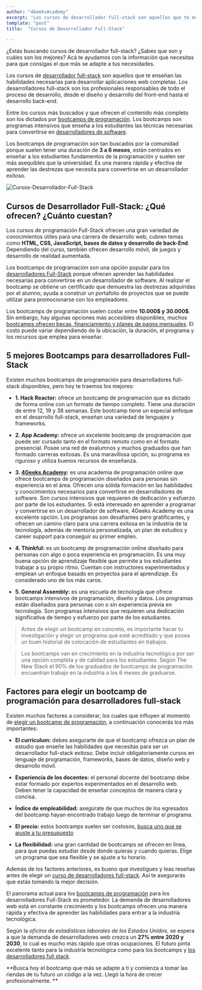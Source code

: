 ```yaml
---
author: "4GeeksAcademy"
excerpt: "Los cursos de desarrollador full-stack son aquellos que te enseñan las habilidades necesarias para desarrollar aplicaciones web completas."
template: "post"
title:  "Cursos de Desarrollador Full-Stack"

---
```


¿Estás buscando cursos de desarrollador full-stack? ¿Sabes que son y cuáles son los mejores? Acá te ayudamos con la información que necesitas para que consigas el que más se adapte a tus necesidades. 

Los cursos de [desarrollador full-stack](https://4geeksacademy.com/desarrollador-full-stack-developer) son aquellos que te enseñan las habilidades necesarias para desarrollar aplicaciones web completas. Los desarrolladores full-stack son los profesionales responsables de todo el proceso de desarrollo, desde el diseño y desarrollo del front-end hasta el desarrollo back-end. 

Entre los cursos más buscados y que ofrecen el contenido más completo son los dictados por [bootcamps de programación](https://4geeksacademy.com/es/bootcamp-de-programacion/estudiar-en-un-bootcamp-de-programacion). Los bootcamps son programas intensivos que enseña a los estudiantes las técnicas necesarias para convertirse en [desarrolladores de software](https://4geeksacademy.com/es/tendencias-y-tecnologia/por-que-es-una-buena-decision-convertirse-en-desarrollador-de-software). 

Los bootcamps de programación son tan buscados por la comunidad porque suelen tener una duración de **3 a 6 meses**, están centrados en enseñar a los estudiantes fundamentos de la programación y suelen ser más asequibles que la universidad.  Es una manera rápida y efectiva de aprender las destrezas que necesita para convertirse en un desarrollador exitoso. 

![Cursos-Desarrollador-Full-Stack](https://breathecode.herokuapp.com/v1/media/file/code-screen-jpg "Cursos-Desarrollador-Full-Stack")

## Cursos de Desarrollador Full-Stack: ¿Qué ofrecen? ¿Cuánto cuestan?

Los cursos de programación Full-Stack ofrecen una gran variedad de conocimientos útiles para una carrera de desarrollo web, cubren temas como **HTML, CSS, JavaScript, bases de datos y desarrollo de back-End**. Dependiendo del curso, también ofrecen desarrollo móvil, de juegos y desarrollo de realidad aumentada. 

Los bootcamps de programación son una opción popular para los [desarrolladores Full-Stack](https://4geeksacademy.com/desarrollador-full-stack-developer) porque ofrecen aprender las habilidades necesarias para convertirse en un desarrollador de software. Al realizar el bootcamp se obtiene un certificado que demuestra las destrezas adquiridas por el alumno; ayuda a construir un portafolio de proyectos que se puede utilizar para promocionarse con los empleadores. 

Los bootcamps de programación suelen costar entre **10.000$ y 30.000$**. Sin embargo, hay algunas opciones más accesibles disponibles, muchos [bootcamps ofrecen becas, financiamiento y planes de pagos mensuales](https://4geeksacademy.com/es/financiacion). El costo puede variar dependiendo de la ubicación, la duración, el programa y los recursos que emplea para enseñar. 

## 5 mejores Bootcamps para desarrolladores Full-Stack

Existen muchos bootcamps de programación para desarrolladores full-stack disponibles, pero hoy te traemos los mejores:

- **1. Hack Reactor:** ofrece un bootcamp de programación que es dictado de forma online con un formato de tiempo completo. Tiene una duración de entre 12, 19 y 38 semanas. Este bootcamp tiene un especial enfoque en el desarrollo full-stack, enseñan una variedad de lenguajes y frameworks. 

- **2. App Academy:** ofrece un excelente bootcamp de programación que puede ser cursado tanto en el formato remoto como en el formato presencial. Posee una red de exalumnos y muchos graduados que han formado carreras exitosas. Es una maravillosa opción, su programa es riguroso y utiliza buenos recursos de enseñanza. 

- **3. [4Geeks Academy](https://4geeksacademy.com/es/inicio):** es una academia de programación online que ofrece bootcamps de programación diseñados para personas sin experiencia en el área. Ofrecen una sólida formación en las habilidades y conocimientos necesarios para convertirse en desarrolladores de software. Son cursos intensivos que requieren de dedicación y esfuerzo por parte de los estudiantes. Si está interesado en aprender a programar y convertirse en un desarrollador de software, 4Geeks Academy es una excelente opción. Los programas son desafiantes pero gratificantes, y ofrecen un camino claro para una carrera exitosa en la industria de la tecnología, además de mentoría personalizada, un plan de estudios y career support para conseguir su primer empleo.

- **4. Thinkful:** es un bootcamp de programación online diseñado para personas con algo o poca experiencia en programación. Es una muy buena opción de aprendizaje flexible que permite a los estudiantes trabajar a su propio ritmo. Cuentan con instructores experimentados y emplean un enfoque basado en proyectos para el aprendizaje. Es considerado uno de los más caros. 

- **5. General Assembly:** es una escuela de tecnología que ofrece bootcamps intensivos de programación, diseño y datos. Los programas están diseñados para personas con o sin experiencia previa en tecnología. Son programas intensivos que requieren una dedicación significativa de tiempo y esfuerzo por parte de los estudiantes. 

> Antes de elegir un bootcamp en concreto, es importante hacer tu investigación y elegir un programa que esté acreditado y que posea un buen historial de colocación de estudiantes en trabajos.

> Los bootcamps van en crecimiento en la industria tecnológica por ser una opción completa y de calidad para los estudiantes. Según The New Stack el 90% de los graduados de bootcamps de programación encuentran trabajo en la industria a los 6 meses de graduarse. 

## Factores para elegir un bootcamp de programación para desarrolladores full-stack

Existen muchos factores a considerar, los cuales que influyen al momento de [elegir un bootcamp de programación](https://4geeksacademy.com/es/geeks-vs-otros), a continuación conocerás los más importantes:

- **El curriculum:** debes asegurarte de que el bootcamp ofrezca un plan de estudio que enseñe las habilidades que necesitas para ser un desarrollador full-stack exitoso. Debe incluir obligatoriamente cursos en lenguaje de programación, frameworks, bases de datos, diseño web y desarrollo móvil. 

- **Experiencia de los docentes:** el personal docente del bootcamp debe estar formado por expertos experimentados en el desarrollo web. Deben tener la capacidad de enseñar conceptos de manera clara y concisa. 

- **Índice de empleabilidad:** asegúrate de que muchos de los egresados del bootcamp hayan encontrado trabajo luego de terminar el programa. 

- **El precio:** estos bootcamps suelen ser costosos, [busca uno que se ajuste a tu presupuesto](https://4geeksacademy.com/es/financiacion)

- **La flexibilidad:** una gran cantidad de bootcamps se ofrecen en línea, para que puedas estudiar desde donde quieras y cuando quieras. Elige un programa que sea flexible y se ajuste a tu horario. 

Además de los factores anteriores, es bueno que investigues y leas reseñas antes de elegir un [curso de desarrolladores full-stack](https://4geeksacademy.com/es/coding-bootcamps/desarrollador-full-stack). Así te asegurarás que estás tomando la mejor decisión. 

El panorama actual para los [bootcamps de programación](https://4geeksacademy.com/es/bootcamp-de-programacion/bootcamp-de-programacion) para los desarrolladores Full-Stack es prometedor. La demanda de desarrolladores web está en constante crecimiento y los bootcamps ofrecen una manera rápida y efectiva de aprender las habilidades para entrar a la industria tecnológica. 

Según la _oficina de estadísticas laborales de los Estados Unidos_, se espera a que  la demanda de desarrolladores web crezca un **27% entre 2020 y 2030**, lo cual es mucho más rápido que otras ocupaciones. El futuro pinta excelente tanto para la industria tecnológica como para los bootcamps y [los desarrolladores full stack](https://4geeksacademy.com/es/desarrollador-full-stack/desarrollador-full-stack-developer). 

**Busca hoy el bootcamp que más se adapte a ti y comienza a tomar las riendas de tu futuro un código a la vez. Llegó la hora de crecer profesionalmente. **
